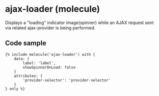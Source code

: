 # ajax-loader (molecule)

Displays a "loading" indicator image(spinner) while an AJAX request sent via related ajax-provider is being performed.

## Code sample

```
{% include molecule('ajax-loader') with {
    data: {
        label: 'label',
        showSpinnerOnLoad: false
    }
    attributes: {
        'provider-selector': 'provider-selector'
    }
} only %}
```
